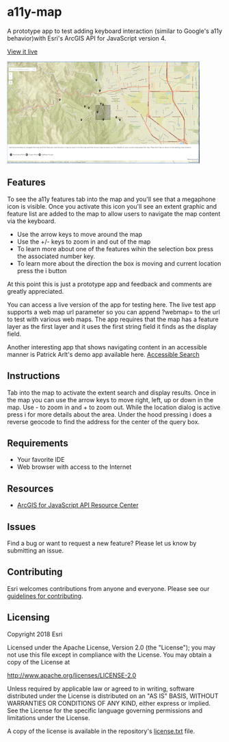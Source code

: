 # a11y-map
A prototype app to test adding keyboard interaction (similar to Google's a11y behavior)with Esri's ArcGIS API for JavaScript version 4. 


[View it live](https://esri.github.io/a11y-map/)

![App](a11y-map.png)

## Features
To see the a11y features tab into the map and you'll see that a megaphone icon is visible. Once you activate this icon you'll see an extent graphic and feature list are added to the map to allow users to navigate the map content via the keyboard. 
* Use the arrow keys to move around the map
* Use the +/- keys to zoom in and out of the map
* To learn more about one of the features wihin the selection box press the associated number key. 
* To learn more about the direction the box is moving and current location press the i button


At this point this is just a prototype app and feedback and comments are greatly appreciated. 

You can access a live version of the app for testing here. The live test app supports a web map url parameter so you can append ?webmap=<some web map id> to the url to test with various web maps. The app requires that the map has a feature layer as the first layer and it uses the first string field it finds as the display field. 


Another interesting app that shows navigating content in an accessible manner is Patrick Arlt's demo app available here. 
[Accessible Search](https://github.com/patrickarlt/accessible-js-api-app)

## Instructions

Tab into the map to activate the extent search and display results. Once in the map you can use the arrow keys to move right, left, up or down in the map. Use - to zoom in and + to zoom out. While the location dialog is active press i for more details about the area. Under the hood pressing i does a reverse geocode to find the address for the center of the query box. 

## Requirements

* Your favorite IDE
* Web browser with access to the Internet

## Resources

* [ArcGIS for JavaScript API Resource Center](http://help.arcgis.com/en/webapi/javascript/arcgis/index.html)

## Issues

Find a bug or want to request a new feature?  Please let us know by submitting an issue.

## Contributing

Esri welcomes contributions from anyone and everyone. Please see our [guidelines for contributing](https://github.com/esri/contributing).

## Licensing
Copyright 2018 Esri

Licensed under the Apache License, Version 2.0 (the "License");
you may not use this file except in compliance with the License.
You may obtain a copy of the License at

   http://www.apache.org/licenses/LICENSE-2.0

Unless required by applicable law or agreed to in writing, software
distributed under the License is distributed on an "AS IS" BASIS,
WITHOUT WARRANTIES OR CONDITIONS OF ANY KIND, either express or implied.
See the License for the specific language governing permissions and
limitations under the License.

A copy of the license is available in the repository's [license.txt](LICENSE) file.
